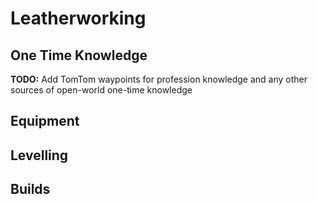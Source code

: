# Leatherworking

## One Time Knowledge

**TODO:** Add TomTom waypoints for profession knowledge and any other sources of open-world one-time knowledge

## Equipment

## Levelling

## Builds